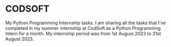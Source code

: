 # CODSOFT
My Python Programming Internship tasks.
I am sharing all the tasks that I've completed in my summer internship at CodSoft as a Python Programming Intern for a month.
My internship period was from 1st Augusr,2023 to 31st August 2023.
